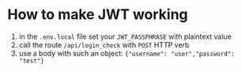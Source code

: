 # How to make JWT working

1. in the `.env.local` file set your `JWT_PASSPHRASE` with plaintext value
2. call the route `/api/login_check` with `POST` HTTP verb
3. use a body with such an object: `{"username": "user","password": "test"}` 